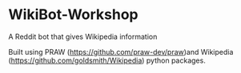 # WikiBot-Workshop
A Reddit bot that gives Wikipedia information 

Built using PRAW (https://github.com/praw-dev/praw)and Wikipedia (https://github.com/goldsmith/Wikipedia) python packages.
